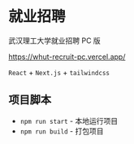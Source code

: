 # 就业招聘

武汉理工大学就业招聘 PC 版

https://whut-recruit-pc.vercel.app/

`React` + `Next.js` + `tailwindcss`

## 项目脚本

* `npm run start` - 本地运行项目
* `npm run build` - 打包项目
